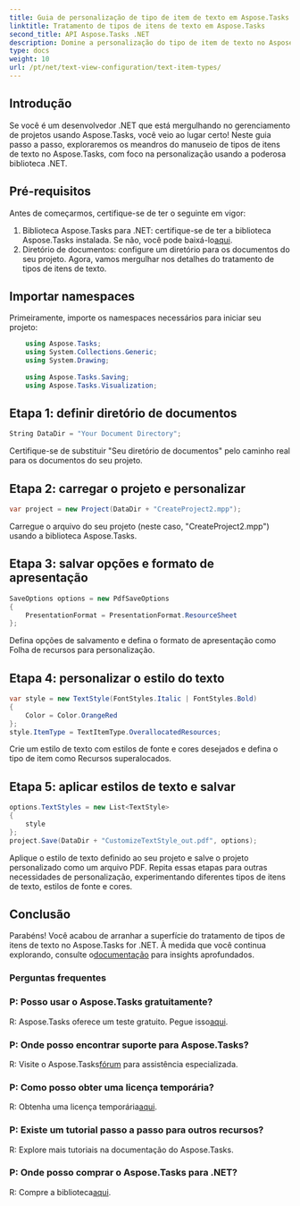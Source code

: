 ```yaml
---
title: Guia de personalização de tipo de item de texto em Aspose.Tasks
linktitle: Tratamento de tipos de itens de texto em Aspose.Tasks
second_title: API Aspose.Tasks .NET
description: Domine a personalização do tipo de item de texto no Aspose.Tasks for .NET com este guia passo a passo. Eleve seu jogo de gerenciamento de projetos sem esforço.
type: docs
weight: 10
url: /pt/net/text-view-configuration/text-item-types/
---
```

## Introdução
Se você é um desenvolvedor .NET que está mergulhando no gerenciamento de projetos usando Aspose.Tasks, você veio ao lugar certo! Neste guia passo a passo, exploraremos os meandros do manuseio de tipos de itens de texto no Aspose.Tasks, com foco na personalização usando a poderosa biblioteca .NET.
## Pré-requisitos
Antes de começarmos, certifique-se de ter o seguinte em vigor:
1. Biblioteca Aspose.Tasks para .NET: certifique-se de ter a biblioteca Aspose.Tasks instalada. Se não, você pode baixá-lo[aqui](https://releases.aspose.com/tasks/net/).
2. Diretório de documentos: configure um diretório para os documentos do seu projeto.
Agora, vamos mergulhar nos detalhes do tratamento de tipos de itens de texto.
## Importar namespaces
Primeiramente, importe os namespaces necessários para iniciar seu projeto:
```csharp
    using Aspose.Tasks;
    using System.Collections.Generic;
    using System.Drawing;
    
    using Aspose.Tasks.Saving;
    using Aspose.Tasks.Visualization;
```
## Etapa 1: definir diretório de documentos
```csharp
String DataDir = "Your Document Directory";
```
Certifique-se de substituir "Seu diretório de documentos" pelo caminho real para os documentos do seu projeto.
## Etapa 2: carregar o projeto e personalizar
```csharp
var project = new Project(DataDir + "CreateProject2.mpp");
```
Carregue o arquivo do seu projeto (neste caso, "CreateProject2.mpp") usando a biblioteca Aspose.Tasks.
## Etapa 3: salvar opções e formato de apresentação
```csharp
SaveOptions options = new PdfSaveOptions
{
    PresentationFormat = PresentationFormat.ResourceSheet
};
```
Defina opções de salvamento e defina o formato de apresentação como Folha de recursos para personalização.
## Etapa 4: personalizar o estilo do texto
```csharp
var style = new TextStyle(FontStyles.Italic | FontStyles.Bold)
{
    Color = Color.OrangeRed
};
style.ItemType = TextItemType.OverallocatedResources;
```
Crie um estilo de texto com estilos de fonte e cores desejados e defina o tipo de item como Recursos superalocados.
## Etapa 5: aplicar estilos de texto e salvar
```csharp
options.TextStyles = new List<TextStyle>
{
    style
};
project.Save(DataDir + "CustomizeTextStyle_out.pdf", options);
```
Aplique o estilo de texto definido ao seu projeto e salve o projeto personalizado como um arquivo PDF.
Repita essas etapas para outras necessidades de personalização, experimentando diferentes tipos de itens de texto, estilos de fonte e cores.
## Conclusão
 Parabéns! Você acabou de arranhar a superfície do tratamento de tipos de itens de texto no Aspose.Tasks for .NET. À medida que você continua explorando, consulte o[documentação](https://reference.aspose.com/tasks/net/) para insights aprofundados.
### Perguntas frequentes
### P: Posso usar o Aspose.Tasks gratuitamente?
 R: Aspose.Tasks oferece um teste gratuito. Pegue isso[aqui](https://releases.aspose.com/).
### P: Onde posso encontrar suporte para Aspose.Tasks?
 R: Visite o Aspose.Tasks[fórum](https://forum.aspose.com/c/tasks/15) para assistência especializada.
### P: Como posso obter uma licença temporária?
 R: Obtenha uma licença temporária[aqui](https://purchase.aspose.com/temporary-license/).
### P: Existe um tutorial passo a passo para outros recursos?
R: Explore mais tutoriais na documentação do Aspose.Tasks.
### P: Onde posso comprar o Aspose.Tasks para .NET?
 R: Compre a biblioteca[aqui](https://purchase.aspose.com/buy).
